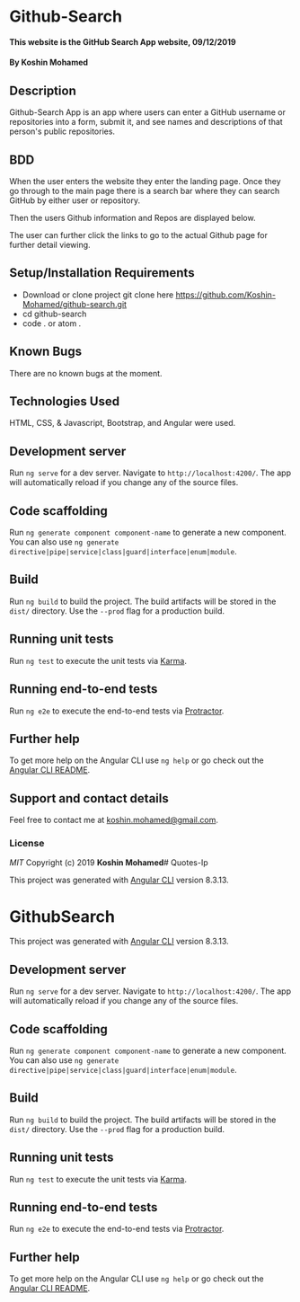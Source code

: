 # Github-Search

#### This website is the GitHub Search App website, 09/12/2019

#### By **Koshin Mohamed**

## Description

Github-Search App is an app where users can enter a GitHub username or repositories into a form, submit it, and see names and descriptions of that person's public repositories.

## BDD

When the user enters the website they enter the landing page. Once they go through to the main page there is a search bar where they can search GitHub by either user or repository.

Then the users Github information and Repos are displayed below.

The user can further click the links to go to the actual Github page for further detail viewing.

## Setup/Installation Requirements

- Download or clone project git clone here https://github.com/Koshin-Mohamed/github-search.git
- cd github-search
- code . or atom .

## Known Bugs

There are no known bugs at the moment.

## Technologies Used

HTML, CSS, & Javascript, Bootstrap, and Angular were used.

## Development server

Run `ng serve` for a dev server. Navigate to `http://localhost:4200/`. The app will automatically reload if you change any of the source files.

## Code scaffolding

Run `ng generate component component-name` to generate a new component. You can also use `ng generate directive|pipe|service|class|guard|interface|enum|module`.

## Build

Run `ng build` to build the project. The build artifacts will be stored in the `dist/` directory. Use the `--prod` flag for a production build.

## Running unit tests

Run `ng test` to execute the unit tests via [Karma](https://karma-runner.github.io).

## Running end-to-end tests

Run `ng e2e` to execute the end-to-end tests via [Protractor](http://www.protractortest.org/).

## Further help

To get more help on the Angular CLI use `ng help` or go check out the [Angular CLI README](https://github.com/angular/angular-cli/blob/master/README.md).

## Support and contact details

Feel free to contact me at koshin.mohamed@gmail.com.

### License

_MIT_
Copyright (c) 2019 **Koshin Mohamed**# Quotes-Ip

This project was generated with [Angular CLI](https://github.com/angular/angular-cli) version 8.3.13.

# GithubSearch

This project was generated with [Angular CLI](https://github.com/angular/angular-cli) version 8.3.13.

## Development server

Run `ng serve` for a dev server. Navigate to `http://localhost:4200/`. The app will automatically reload if you change any of the source files.

## Code scaffolding

Run `ng generate component component-name` to generate a new component. You can also use `ng generate directive|pipe|service|class|guard|interface|enum|module`.

## Build

Run `ng build` to build the project. The build artifacts will be stored in the `dist/` directory. Use the `--prod` flag for a production build.

## Running unit tests

Run `ng test` to execute the unit tests via [Karma](https://karma-runner.github.io).

## Running end-to-end tests

Run `ng e2e` to execute the end-to-end tests via [Protractor](http://www.protractortest.org/).

## Further help

To get more help on the Angular CLI use `ng help` or go check out the [Angular CLI README](https://github.com/angular/angular-cli/blob/master/README.md).
